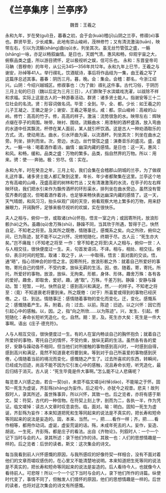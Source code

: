 # 《兰亭集序｜兰亭序》

<center>魏晋：王羲之</center>

<div class="p">

<link href="../../css/style.css" rel="stylesheet" type="text/css" />

永和九年，岁在癸(guǐ)丑，暮春之初，会于会(kuài)稽(jī)山阴之兰亭，修禊(xì)事也。群贤毕至，少长咸集。此地有崇山峻岭，茂林修竹；又有清流激湍(tuān)，映带左右，引以为流觞(shāng)曲(qū)水，列坐其次。虽无丝竹管弦之盛，一觞(shāng)一咏，亦足以畅叙幽情。是日也，天朗气清，惠风和畅，仰观宇宙之大，俯察品类之盛，所以游目骋怀，足以极视听之娱，信可乐也。
<span class="comment">永和：东晋皇帝司马聃（晋穆帝）的年号，从公元345—356年共12年。永和九年上巳节，王羲之与谢安，孙绰等41人。举行禊礼，饮酒赋诗，事后将作品结为一集，由王羲之写了这篇序总述其事。暮春：阴历三月。暮，晚。会：集会。会稽：郡名，今浙江绍兴。山阴：今绍兴越城区。修禊事也：（为了做）禊礼这件事。古代习俗，于阴历三月上旬的巳日（魏以后定为三月三日），人们群聚于水滨嬉戏洗濯，以祓除不祥和求福。实际上这是古人的一种游春活动。群贤：诸多贤士能人。指谢安等三十二位社会的名流。贤：形容词做名词。毕至：全到。毕，全、都。少长：如王羲之的儿子王凝之、王徽之是少；谢安、王羲之等是长。咸：都。崇山峻岭：高峻的山岭。修竹：高高的竹子。修，高高的样子。激湍：流势很急的水。映带左右：辉映点缀在亭子的周围。映带，映衬、围绕。流觞曲水：用漆制的酒杯盛酒，放入弯曲的水道中任其飘流，杯停在某人面前，某人就引杯饮酒。这是古人一种劝酒取乐的方式。流，使动用法。曲水，引水环曲为渠，以流酒杯。列坐其次：列坐在曲水之旁。列坐，排列而坐。次，旁边，水边。丝竹管弦之盛：演奏音乐的盛况。盛，盛大。一觞一咏：喝着酒作着诗。幽情：幽深内藏的感情。是日也：这一天。惠风：和风。和畅，缓和。品类之盛：万物的繁多。品类，指自然界的万物。所以：用来。骋：使······奔驰。极：穷尽。信：实在。</span>

<div class="translation">

永和九年，时在癸丑之年，三月上旬，我们会集在会稽郡山阴城的兰亭，为了做禊礼这件事。诸多贤士能人都汇聚到这里，年长、年少者都聚集在这里。兰亭这个地方有高峻的山峰，茂盛高密的树林和竹丛；又有清澈激荡的水流，在亭子的左右辉映环绕，我们把水引来作为飘传酒杯的环形渠水，排列坐在曲水旁边，虽然没有管弦齐奏的盛况，但喝着酒作着诗，也足够来畅快表达幽深内藏的感情了。这一天，天气晴朗，和风习习，抬头纵观广阔的天空，俯看观察大地上繁多的万物，用来舒展眼力，开阔胸怀，足够来极尽视听的欢娱，实在很快乐。

</div>

夫人之相与，俯仰一世，或取诸(zhū)怀抱，悟言一室之内；或因寄所托，放浪形骸(hái)之外。虽趣(qū)舍万殊(shū)，静躁不同，当其欣于所遇，暂得于己，快然自足，不知老之将至。及其所之既倦，情随事迁，感慨系之矣。向之所欣，俯仰之间，已为陈迹，犹不能不以之兴怀。况修短随化，终期于尽。古人云：“死生亦大矣。”岂不痛哉！(不知老之将至 一作：曾不知老之将至)<span class="comment">夫人之相与，俯仰一世：人与人相交往，很快便度过一生。夫，句首发语词，不译。相与，相处、相交往。俯仰，表示时间的短暂。取诸：取之于，从······中取得。悟言：面对面的交谈。悟，通“晤”，指心领神会的妙悟之言。因寄所托，放浪形骸之外：就着自己所爱好的事物，寄托自己的情怀，不受约束，放纵无羁的生活。因，依、随着。寄，寄托。所托，所爱好的事物。放浪，放纵、无拘束。形骸，身体、形体。趣舍万殊：各有各的爱好。趣舍，即取舍，爱好。趣，通“取”。万殊，千差万别。静躁：安静与躁动。暂：短暂，一时。快然自足：感到高兴和满足。然，······的样子。不知老之将至：（竟）不知道衰老将要到来。所之既倦：（对于）所喜爱或得到的事物已经厌倦。之，往、到达。情随事迁：感情随着事物的变化而变化。迁，变化。感慨系之：感慨随着产生。系，附着。向：过去、以前。陈迹：旧迹。以之兴怀：因它而引起心中的感触。以，因。之，指“向之所欣……以为陈迹”。兴，发生、引起。修短随化：寿命长短听凭造化。化，自然。期：至，及。死生亦大矣：死生是一件大事啊。语出《庄子·德充符》。</span>

<div class="translation">

人与人相互交往，很快便度过一生。有的人在室内畅谈自己的胸怀抱负；就着自己所爱好的事物，寄托自己的情怀，不受约束，放纵无羁的生活。虽然各有各的爱好，安静与躁动各不相同，但当他们对所接触的事物感到高兴时，一时感到自得，感到高兴和满足，竟然不知道衰老将要到来。等到对于自己所喜爱的事物感到厌倦，心情随着当前的境况而变化，感慨随之产生了。过去所喜欢的东西，转瞬间，已经成为旧迹，尚且不能不因为它引发心中的感触，况且寿命长短，听凭造化，最后归结于消灭。古人说：“死生毕竟是件大事啊。”怎么能不让人悲痛呢？

</div>

每览昔人兴感之由，若合一契(qì)，未尝不临文嗟(jiē)悼(dào)，不能喻之于怀。固知一死生为虚诞，齐彭殇(shāng)为妄作。后之视今，亦犹今之视昔。悲夫！故列叙时人，录其所述，虽世殊事异，所以兴怀，其致一也。后之览者，亦将有感于斯文。<span class="comment">契：符契，古代的一种信物。在符契上刻上字，剖而为二，各执一半，作为凭证。临文嗟悼：读古人文章时叹息哀伤。临，面对。喻：明白。固知一死生为虚诞，齐彭殇为妄作：本来知道把死和生等同起来的说法是不真实的，把长寿和短命等同起来的说法是妄造的。固，本来、当然。一，把……看作一样；齐，把……看作相等，都用作动词。虚诞，虚妄荒诞的话。殇，未成年死去的人。妄作，妄造、胡说。一生死，齐彭殇，都是庄子的看法。出自《齐物论》。列叙时人：一个一个记下当时与会的人。录其所述：录下他们作的诗。其致一也：人们的思想情趣是一样的。后之览者：后世的读者。斯文：这次集会的诗文。</span>

<div class="translation">

每当我看到前人兴怀感慨的原因，与我所感叹的好像符契一样相合，没有不面对着他们的文章而嗟叹感伤的，在心里又不能清楚地说明。本来知道把生死等同的说法是不真实的，把长寿和短命等同起来的说法是妄造的。后人看待今人，也就像今人看待前人。可悲呀！所以一个一个记下当时与会的人，录下他们所作的诗篇。纵使时代变了，事情不同了，但触发人们情怀的原因，他们的思想情趣是一样的。后世的读者，也将对这次集会的诗文有所感慨。

</div>


